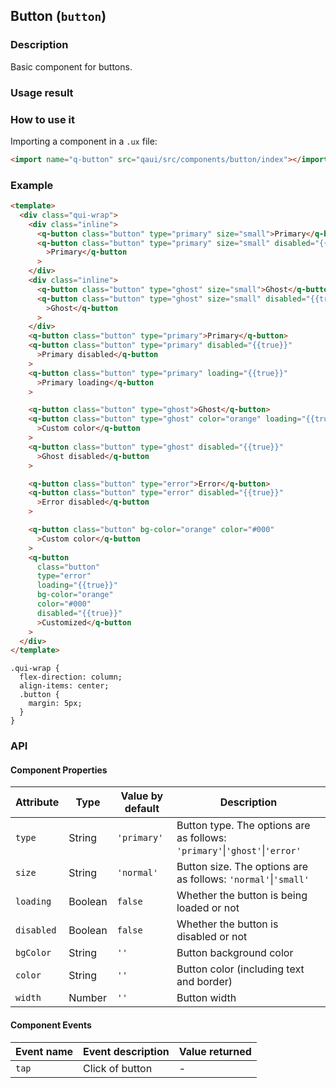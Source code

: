 ## Button (`button`)

### Description

Basic component for buttons.

### Usage result

<!--div style="text-align: center;margin: 40px;"><img src="./assets/button.png" alt="buttons" style="width:300px" /></div -->

<preview url="https://quick-app-ui.glitch.me/preview/pages/button"/>

### How to use it

Importing a component in a `.ux` file:

```html
<import name="q-button" src="qaui/src/components/button/index"></import>
```

### Example

```html
<template>
  <div class="qui-wrap">
    <div class="inline">
      <q-button class="button" type="primary" size="small">Primary</q-button>
      <q-button class="button" type="primary" size="small" disabled="{{true}}"
        >Primary</q-button
      >
    </div>
    <div class="inline">
      <q-button class="button" type="ghost" size="small">Ghost</q-button>
      <q-button class="button" type="ghost" size="small" disabled="{{true}}"
        >Ghost</q-button
      >
    </div>
    <q-button class="button" type="primary">Primary</q-button>
    <q-button class="button" type="primary" disabled="{{true}}"
      >Primary disabled</q-button
    >
    <q-button class="button" type="primary" loading="{{true}}"
      >Primary loading</q-button
    >

    <q-button class="button" type="ghost">Ghost</q-button>
    <q-button class="button" type="ghost" color="orange" loading="{{true}}"
      >Custom color</q-button
    >
    <q-button class="button" type="ghost" disabled="{{true}}"
      >Ghost disabled</q-button
    >

    <q-button class="button" type="error">Error</q-button>
    <q-button class="button" type="error" disabled="{{true}}"
      >Error disabled</q-button
    >

    <q-button class="button" bg-color="orange" color="#000"
      >Custom color</q-button
    >
    <q-button
      class="button"
      type="error"
      loading="{{true}}"
      bg-color="orange"
      color="#000"
      disabled="{{true}}"
      >Customized</q-button
    >
  </div>
</template>
```

```less
.qui-wrap {
  flex-direction: column;
  align-items: center;
  .button {
    margin: 5px;
  }
}
```

### API

#### Component Properties

| Attribute  | Type    | Value by default | Description                                                                |
| ---------- | ------- | ---------------- | -------------------------------------------------------------------------- |
| `type`     | String  | `'primary'`      | Button type. The options are as follows: `'primary'`\|`'ghost'`\|`'error'` |
| `size`     | String  | `'normal'`       | Button size. The options are as follows: `'normal'`\|`'small'`             |
| `loading`  | Boolean | `false`          | Whether the button is being loaded or not                                  |
| `disabled` | Boolean | `false`          | Whether the button is disabled or not                                      |
| `bgColor`  | String  | `''`             | Button background color                                                    |
| `color`    | String  | `''`             | Button color (including text and border)                                   |
| `width`    | Number  | `''`             | Button width                                                               |

#### Component Events

| Event name | Event description | Value returned |
| ---------- | ----------------- | -------------- |
| `tap`      | Click of button   | -              |
